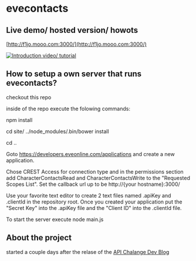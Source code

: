 # evecontacts


## Live demo/ hosted version/ howots

[http://f1jo.mooo.com:3000/](http://f1jo.mooo.com:3000/)

[![Introduction video/ tutorial](http://img.youtube.com/vi/bEc1xSzgrFQ/0.jpg)](https://www.youtube.com/watch?v=bEc1xSzgrFQ)



## How to setup a own server that runs evecontacts?
checkout this repo

inside of the repo execute the folowing commands:

npm install

cd site/
../node_modules/.bin/bower install

cd ..



Goto https://developers.eveonline.com/applications and create a new application.

Chose CREST Access for connection type and in the permissions section add CharacterContactsRead and CharacterContactsWrite to the "Requested Scopes List".
Set the callback url up to be http://{your hostname}:3000/

Use your favorite text editor to create 2 text files named .apiKey and .clientId in the repository root.
Once you created your application put the "Secret Key" into the .apiKey file and the "Client ID" into the .clientId file.

To start the server execute
node main.js



## About the project
started a couple days after the relase of the [API Chalange Dev Blog](https://community.eveonline.com/news/dev-blogs/the-eve-online-api-challenge-1/)